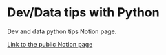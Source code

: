 # Dev/Data tips with Python
Dev and data python tips Notion page.

[Link to the public Notion page](https://dscodingworkshop.notion.site/8f91b79c38c74d9a9f5f102e74882718?v=8f9de60b0f024d4b83550a4778ce97ea&pvs=4)
